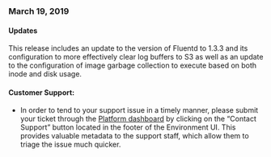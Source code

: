 ### March 19, 2019

#### Updates
This release includes an update to the version of Fluentd to 1.3.3 and its configuration to more effectively clear log buffers to S3 as well as an update to the configuration of image garbage collection to execute based on both inode and disk usage.

#### Customer Support:

- In order to tend to your support issue in a timely manner, please submit your ticket through the [Platform dashboard](https://product.datica.com) by clicking on the “Contact Support” button located in the footer of the Environment UI. This provides valuable metadata to the support staff, which allow them to triage the issue much quicker.